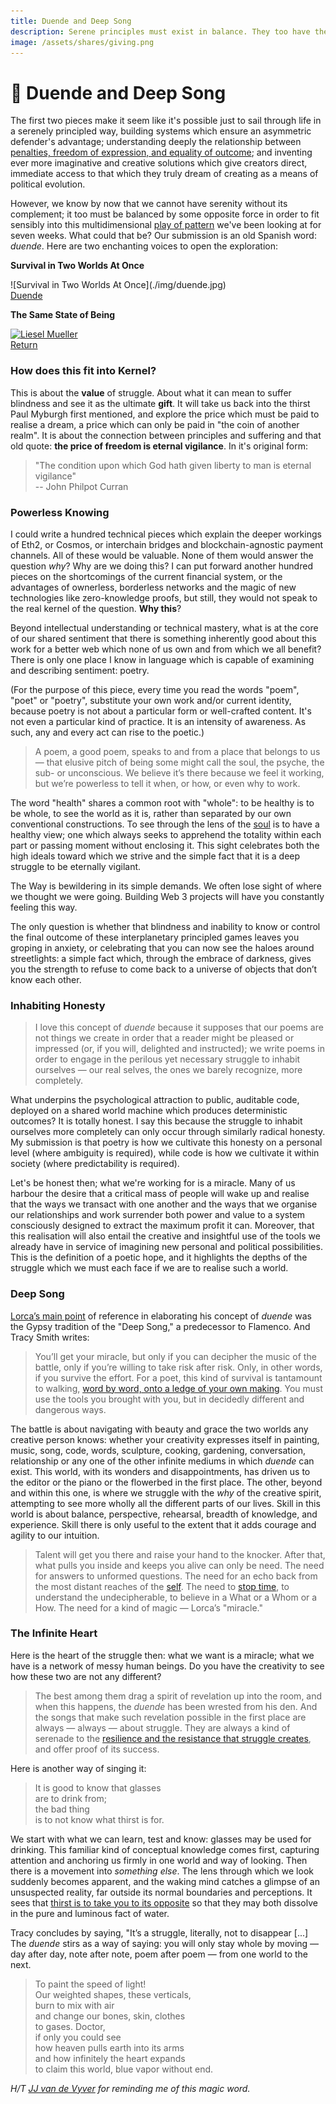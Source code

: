 ```yaml
---
title: Duende and Deep Song
description: Serene principles must exist in balance. They too have their complementary opposite - in this case, duende; the mystery, the roots fastened in the mire that we all know and all ignore.
image: /assets/shares/giving.png
---
```


# 🐉 Duende and Deep Song

The first two pieces make it seem like it's possible just to sail through life in a serenely principled way, building systems which ensure an asymmetric defender's advantage; understanding deeply the relationship between [penalties, freedom of expression, and equality of outcome](../../module-2/money-speech/#clarifying-metaphors); and inventing ever more imaginative and creative solutions which give creators direct, immediate access to that which they truly dream of creating as a means of political evolution.

However, we know by now that we cannot have serenity without its complement; it too must be balanced by some opposite force in order to fit sensibly into this multidimensional [play of pattern](../../module-0/play-of-pattern) we've been looking at for seven weeks. What could that be? Our submission is an old Spanish word: _duende_. Here are two enchanting voices to open the exploration:

<div markdown="1" class="card half sidebar gemoji tool m-height">

**Survival in Two Worlds At Once**

<div markdown="2" class="tool-image">
![Survival in Two Worlds At Once](./img/duende.jpg)
</div>

<div markdown="3" class="tool-link">
<a href="https://poets.org/text/survival-two-worlds-once-federico-garcia-lorca-and-duende" target="_blank">Duende</a>
</div>

</div>

<div markdown="1" class="card half sidebar gemoji tool m-height">

**The Same State of Being**

<div markdown="2" class="tool-image">
<a href="https://www.poetryfoundation.org/poems/52577/monet-refuses-the-operation-56d231289e6db" target="_blank"><img alt="Liesel Mueller" src="../img/liesel_mueller.jpg" /></a>
</div>

<div markdown="3" class="tool-link">
<a href="https://www.youtube.com/watch?v=dR1j-o_0x5A" target="_blank">Return</a>
</div>

</div>

<div markdown="1" class="clear"></div>

### How does this fit into Kernel?

This is about the **value** of struggle. About what it can mean to suffer blindness and see it as the ultimate **gift**. It will take us back into the thirst Paul Myburgh first mentioned, and explore the price which must be paid to realise a dream, a price which can only be paid in "the coin of another realm". It is about the connection between principles and suffering and that old quote: **the price of freedom is eternal vigilance**. In it's original form:

> "The condition upon which God hath given liberty to man is eternal vigilance"  
> -- John Philpot Curran

### Powerless Knowing

I could write a hundred technical pieces which explain the deeper workings of Eth2, or Cosmos, or interchain bridges and blockchain-agnostic payment channels. All of these would be valuable. None of them would answer the question _why_? Why are we doing this? I can put forward another hundred pieces on the shortcomings of the current financial system, or the advantages of ownerless, borderless networks and the magic of new technologies like zero-knowledge proofs, but still, they would not speak to the real kernel of the question. **Why this**? 

Beyond intellectual understanding or technical mastery, what is at the core of our shared sentiment that there is something inherently good about this work for a better web which none of us own and from which we all benefit? There is only one place I know in language which is capable of examining and describing sentiment: poetry. 

(For the purpose of this piece, every time you read the words "poem", "poet" or "poetry", substitute your own work and/or current identity, because poetry is not about a particular form or well-crafted content. It's not even a particular kind of practice. It is an intensity of awareness. As such, any and every act can rise to the poetic.)

> A poem, a good poem, speaks to and from a place that belongs to us — that elusive pitch of being some might call the soul, the psyche, the sub- or unconscious. We believe it’s there because we feel it working, but we’re powerless to tell it when, or how, or even why to work.

The word "health" shares a common root with "whole": to be healthy is to be whole, to see the world as it is, rather than separated by our own conventional constructions. To see through the lens of the <a href="https://andytudhope.africa/soul" target="_blank" rel="noopener noreferrer">soul</a> is to have a healthy view; one which always seeks to apprehend the totality within each part or passing moment without enclosing it. This sight celebrates both the high ideals toward which we strive and the simple fact that it is a deep struggle to be eternally vigilant. 

The Way is bewildering in its simple demands. We often lose sight of where we thought we were going. Building Web 3 projects will have you constantly feeling this way. 

The only question is whether that blindness and inability to know or control the final outcome of these interplanetary principled games leaves you groping in anxiety, or celebrating that you can now see the haloes around streetlights: a simple fact which, through the embrace of darkness, gives you the strength to refuse to come back to a universe of objects that don’t know each other.

### Inhabiting Honesty

> I love this concept of _duende_ because it supposes that our poems are not things we create in order that a reader might be pleased or impressed (or, if you will, delighted and instructed); we write poems in order to engage in the perilous yet necessary struggle to inhabit ourselves — our real selves, the ones we barely recognize, more completely.

What underpins the psychological attraction to public, auditable code, deployed on a shared world machine which produces deterministic outcomes? It is totally honest. I say this because the struggle to inhabit ourselves more completely can only occur through similarly radical honesty. My submission is that poetry is how we cultivate this honesty on a personal level (where ambiguity is required), while code is how we cultivate it within society (where predictability is required).

Let's be honest then; what we're working for is a miracle. Many of us harbour the desire that a critical mass of people will wake up and realise that the ways we transact with one another and the ways that we organise our relationships and work surrender both power and value to a system consciously designed to extract the maximum profit it can. Moreover, that this realisation will also entail the creative and insightful use of the tools we already have in service of imagining new personal and political possibilities. This is the definition of a poetic hope, and it highlights the depths of the struggle which we must each face if we are to realise such a world.

### Deep Song

<a href="https://www.youtube.com/watch?v=gtTpIj2xRcM" target="_blank" rel="noopener noreferrer">Lorca’s main point</a> of reference in elaborating his concept of _duende_ was the Gypsy tradition of the "Deep Song," a predecessor to Flamenco. And Tracy Smith writes:

> You’ll get your miracle, but only if you can decipher the music of the battle, only if you’re willing to take risk after risk. Only, in other words, if you survive the effort. For a poet, this kind of survival is tantamount to walking, <a href="https://living.thebluebook.co.za/love/promised_matter.html" target="_blank" rel="noopener noreferrer">word by word, onto a ledge of your own making</a>. You must use the tools you brought with you, but in decidedly different and dangerous ways.

The battle is about navigating with beauty and grace the two worlds any creative person knows: whether your creativity expresses itself in painting, music, song, code, words, sculpture, cooking, gardening, conversation, relationship or any one of the other infinite mediums in which _duende_ can exist. This world, with its wonders and disappointments, has driven us to the editor or the piano or the flowerbed in the first place. The other, beyond and within this one, is where we struggle with the _why_ of the creative spirit, attempting to see more wholly all the different parts of our lives. Skill in this world is about balance, perspective, rehearsal, breadth of knowledge, and experience. Skill there is only useful to the extent that it adds courage and agility to our intuition. 

> Talent will get you there and raise your hand to the knocker. After that, what pulls you inside and keeps you alive can only be need. The need for answers to unformed questions. The need for an echo back from the most distant reaches of the [self](../../module-4/self-enquiry). The need to [stop time](../../module-3/time), to understand the undecipherable, to believe in a What or a Whom or a How. The need for a kind of magic — Lorca’s "miracle."

### The Infinite Heart

Here is the heart of the struggle then: what we want is a miracle; what we have is a network of messy human beings. Do you have the creativity to see how these two are not any different? 

> The best among them drag a spirit of revelation up into the room, and when this happens, the _duende_ has been wrested from his den. And the songs that make such revelation possible in the first place are always — always — about struggle. They are always a kind of serenade to the [resilience and the resistance that struggle creates](../../module-1/joyful-subversion), and offer proof of its success.

Here is another way of singing it:

> It is good to know that glasses  
are to drink from;  
the bad thing  
is to not know what thirst is for.

We start with what we can learn, test and know: glasses may be used for drinking. This familiar kind of conceptual knowledge comes first, capturing attention and anchoring us firmly in one world and way of looking. Then there is a movement into _something else_. The lens through which we look suddenly becomes apparent, and the waking mind catches a glimpse of an unsuspected reality, far outside its normal boundaries and perceptions. It sees that [thirst is to take you to its opposite](../../module-0/conversation/#the-thirst-for-truth) so that they may both dissolve in the pure and luminous fact of water.

Tracy concludes by saying, "It’s a struggle, literally, not to disappear [...] The _duende_ stirs as a way of saying: you will only stay whole by moving — day after day, note after note, poem after poem — from one world to the next.

>  To paint the speed of light!  
Our weighted shapes, these verticals,  
burn to mix with air  
and change our bones, skin, clothes  
to gases.  Doctor,  
if only you could see  
how heaven pulls earth into its arms  
and how infinitely the heart expands  
to claim this world, blue vapor without end.  

<i>H/T <a href="" tagret="_blank" rel="noopener noreferrer">JJ van de Vyver</a> for reminding me of this magic word.</a></i>